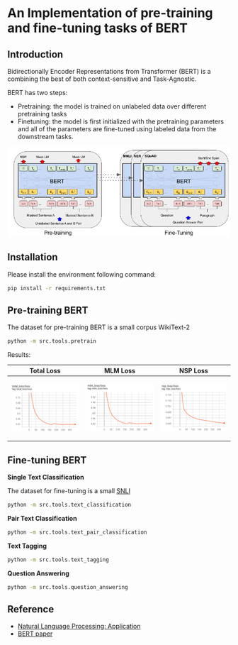# An Implementation of pre-training and fine-tuning tasks of BERT

## Introduction
Bidirectionally Encoder Representations from Transformer (BERT) is a combining the best of both context-sensitive and Task-Agnostic. 

BERT has two steps: 
+ Pretraining: the model is trained on unlabeled data over different pretraining tasks
+ Finetuning: the model is first initialized with the pretraining parameters and all of the parameters are fine-tuned using labeled data from the downstream tasks.

<p align="center">
    <img src="images/pretrain_bert.png">
</p>

## Installation
Please install the environment following command:
```bash
pip install -r requirements.txt
```

## Pre-training BERT

The dataset for pre-training BERT is a small corpus WikiText-2

```bash
python -m src.tools.pretrain
```

Results:

| Total Loss | MLM Loss | NSP Loss |
|--|--|--|
| <p align='center'><img src="images/total_loss.png"></p> | <p align='center'><img src="images/mlm_loss.png"></p> | <p align='center'><img src="images/nsp_loss.png"></p> |

## Fine-tuning BERT

**Single Text Classification**

The dataset for fine-tuning is a small [SNLI](https://huggingface.co/datasets/snli)

```bash
python -m src.tools.text_classification
```

**Pair Text Classification**

```bash
python -m src.tools.text_pair_classification
```

**Text Tagging**

```bash
python -m src.tools.text_tagging
```

**Question Answering**

```bash
python -m src.tools.question_answering
```


## Reference
+ [Natural Language Processing: Application](https://d2l.ai/chapter_natural-language-processing-applications/index.html)
+ [BERT paper](https://arxiv.org/abs/1810.04805)